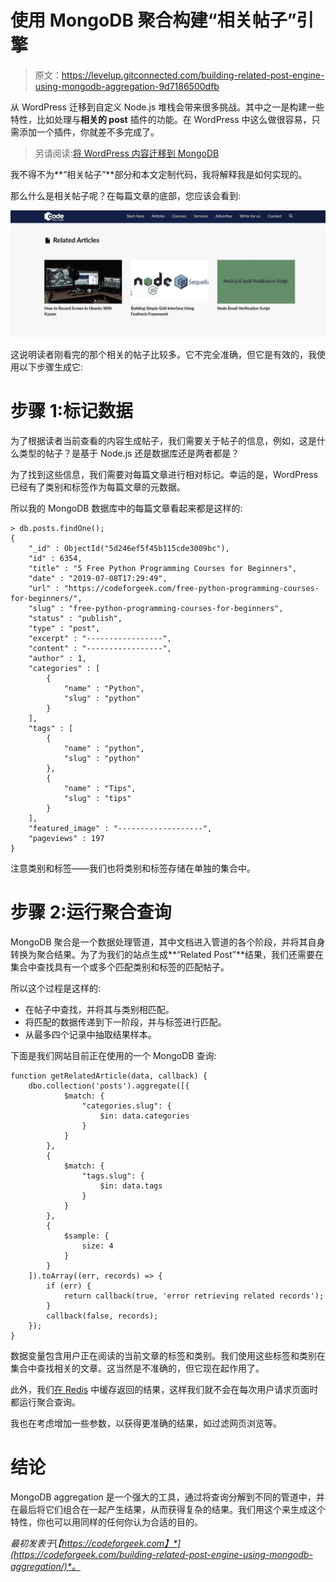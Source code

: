 # 使用 MongoDB 聚合构建“相关帖子”引擎

> 原文：<https://levelup.gitconnected.com/building-related-post-engine-using-mongodb-aggregation-9d7186500dfb>

从 WordPress 迁移到自定义 Node.js 堆栈会带来很多挑战。其中之一是构建一些特性，比如处理与**相关的 post** 插件的功能。在 WordPress 中这么做很容易，只需添加一个插件，你就差不多完成了。

> 另请阅读:[将 WordPress 内容迁移到 MongoDB](https://codeforgeek.com/migrating-wordpress-content-to-mongodb/)

我不得不为**“相关帖子”**部分和本文定制代码，我将解释我是如何实现的。

那么什么是相关帖子呢？在每篇文章的底部，您应该会看到:

![](img/e9a5fc5595fae0be04671db0a466adb4.png)

这说明读者刚看完的那个相关的帖子比较多。它不完全准确，但它是有效的，我使用以下步骤生成它:

# 步骤 1:标记数据

为了根据读者当前查看的内容生成帖子，我们需要关于帖子的信息，例如，这是什么类型的帖子？是基于 Node.js 还是数据库还是两者都是？

为了找到这些信息，我们需要对每篇文章进行相对标记。幸运的是，WordPress 已经有了类别和标签作为每篇文章的元数据。

所以我的 MongoDB 数据库中的每篇文章看起来都是这样的:

```
> db.posts.findOne();
{
    "_id" : ObjectId("5d246ef5f45b115cde3009bc"),
    "id" : 6354,
    "title" : "5 Free Python Programming Courses for Beginners",
    "date" : "2019-07-08T17:29:49",
    "url" : "https://codeforgeek.com/free-python-programming-courses-for-beginners/",
    "slug" : "free-python-programming-courses-for-beginners",
    "status" : "publish",
    "type" : "post",
    "excerpt" : "-----------------",
    "content" : "-----------------",
    "author" : 1,
    "categories" : [
        {
            "name" : "Python",
            "slug" : "python"
        }
    ],
    "tags" : [
        {
            "name" : "python",
            "slug" : "python"
        },
        {
            "name" : "Tips",
            "slug" : "tips"
        }
    ],
    "featured_image" : "-------------------",
    "pageviews" : 197
}
```

注意类别和标签——我们也将类别和标签存储在单独的集合中。

# 步骤 2:运行聚合查询

MongoDB 聚合是一个数据处理管道，其中文档进入管道的各个阶段，并将其自身转换为聚合结果。为了为我们的站点生成**“Related Post”**结果，我们还需要在集合中查找具有一个或多个匹配类别和标签的匹配帖子。

所以这个过程是这样的:

*   在帖子中查找，并将其与类别相匹配。
*   将匹配的数据传递到下一阶段，并与标签进行匹配。
*   从最多四个记录中抽取结果样本。

下面是我们网站目前正在使用的一个 MongoDB 查询:

```
function getRelatedArticle(data, callback) {
    dbo.collection('posts').aggregate([{
            $match: {
                "categories.slug": {
                    $in: data.categories
                }
            }
        },
        {
            $match: {
                "tags.slug": {
                    $in: data.tags
                }
            }
        },
        {
            $sample: {
                size: 4
            }
        }
    ]).toArray((err, records) => {
        if (err) {
            return callback(true, 'error retrieving related records');
        }
        callback(false, records);
    });
}
```

数据变量包含用户正在阅读的当前文章的标签和类别。我们使用这些标签和类别在集合中查找相关的文章。这当然是不准确的，但它现在起作用了。

此外，我们[在 Redis](https://codeforgeek.com/caching-a-mongodb-database-with-redis/) 中缓存返回的结果，这样我们就不会在每次用户请求页面时都运行聚合查询。

我也在考虑增加一些参数，以获得更准确的结果，如过滤网页浏览等。

# 结论

MongoDB aggregation 是一个强大的工具，通过将查询分解到不同的管道中，并在最后将它们组合在一起产生结果，从而获得复杂的结果。我们用这个来生成这个特性，你也可以用同样的任何你认为合适的目的。

*最初发表于*[*【https://codeforgeek.com】*](https://codeforgeek.com/building-related-post-engine-using-mongodb-aggregation/)*。*